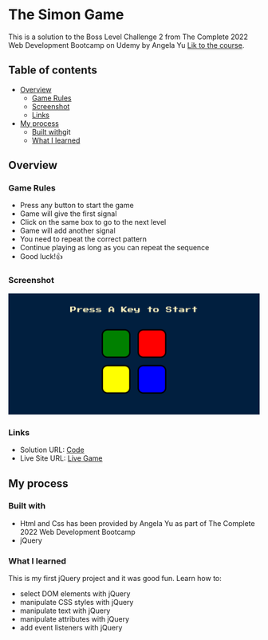 # The Simon Game

This is a solution to the Boss Level Challenge 2 from The Complete 2022 Web Development Bootcamp on Udemy by Angela Yu [Lik to the course](https://www.udemy.com/course/the-complete-web-development-bootcamp/).

## Table of contents

- [Overview](#overview)
  - [Game Rules](#game-rules)
  - [Screenshot](#screenshot)
  - [Links](#links)
- [My process](#my-process)
  - [Built with](#built-with)git
  - [What I learned](#what-i-learned)

## Overview

### Game Rules

- Press any button to start the game
- Game will give the first signal
- Click on the same box to go to the next level
- Game will add another signal
- You need to repeat the correct pattern
- Continue playing as long as you can repeat the sequence
- Good luck!👍

### Screenshot

![](./Screenshot.png)

### Links

- Solution URL: [Code](https://github.com/waldekglaz/Simon-Game)
- Live Site URL: [Live Game](https://waldekglaz.github.io/Simon-Game/)

## My process

### Built with

- Html and Css has been provided by Angela Yu as part of The Complete 2022 Web Development Bootcamp
- jQuery

### What I learned

This is my first jQuery project and it was good fun. Learn how to:

- select DOM elements with jQuery
- manipulate CSS styles with jQuery
- manipulate text with jQuery
- manipulate attributes with jQuery
- add event listeners with jQuery
